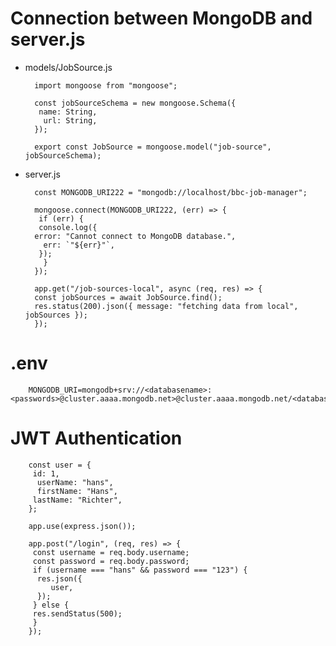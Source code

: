 # Connection between MongoDB and server.js

- models/JobSource.js

        import mongoose from "mongoose";

        const jobSourceSchema = new mongoose.Schema({
         name: String,
          url: String,
        });

        export const JobSource = mongoose.model("job-source", jobSourceSchema);

- server.js

        const MONGODB_URI222 = "mongodb://localhost/bbc-job-manager";

        mongoose.connect(MONGODB_URI222, (err) => {
         if (err) {
         console.log({
        error: "Cannot connect to MongoDB database.",
          err: `"${err}"`,
         });
          }
        });

        app.get("/job-sources-local", async (req, res) => {
        const jobSources = await JobSource.find();
        res.status(200).json({ message: "fetching data from local", jobSources });
        });

# .env

        MONGODB_URI=mongodb+srv://<databasename>:<passwords>@cluster.aaaa.mongodb.net>@cluster.aaaa.mongodb.net/<databasename>

# JWT Authentication

        const user = {
         id: 1,
          userName: "hans",
          firstName: "Hans",
         lastName: "Richter",
        };

        app.use(express.json());

        app.post("/login", (req, res) => {
         const username = req.body.username;
         const password = req.body.password;
         if (username === "hans" && password === "123") {
          res.json({
             user,
          });
         } else {
         res.sendStatus(500);
         }
        });

